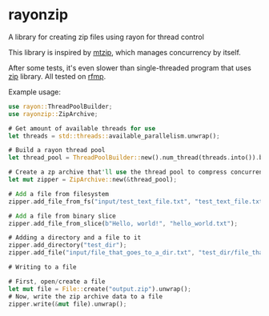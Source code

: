 # rayonzip

A library for creating zip files using rayon for thread control

This library is inspired by [mtzip](https://crates.io/crates/mtzip), which manages concurrency by itself.

After some tests, it's even slower than single-threaded program that uses [zip](https://crates.io/crates/zip) library. All tested on [rfmp](https://gitlab.com/JohnTheCoolingFan/rfmp).

Example usage:

```rs
use rayon::ThreadPoolBuilder;
use rayonzip::ZipArchive;

# Get amount of available threads for use
let threads = std::threads::available_parallelism.unwrap();

# Build a rayon thread pool
let thread_pool = ThreadPoolBuilder::new().num_thread(threads.into()).build().unwrap();

# Create a zp archive that'll use the thread pool to compress concurrently
let mut zipper = ZipArchive::new(&thread_pool);

# Add a file from filesystem
zipper.add_file_from_fs("input/test_text_file.txt", "test_text_file.txt");

# Add a file from binary slice
zipper.add_file_from_slice(b"Hello, world!", "hello_world.txt");

# Adding a directory and a file to it
zipper.add_directory("test_dir");
zipper.add_file("input/file_that_goes_to_a_dir.txt", "test_dir/file_that_goes_to_a_dir.txt");

# Writing to a file

# First, open/create a file
let mut file = File::create("output.zip").unwrap();
# Now, write the zip archive data to a file
zipper.write(&mut file).unwrap();
```
